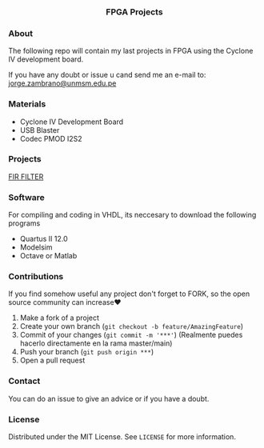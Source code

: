 <p align="center">
  <h3 align="center">FPGA Projects</h3>
</p>

<!-- ABOUT THE PROJECT -->
### About

The following repo will contain my last projects in FPGA using the Cyclone IV development board.

If you have any doubt or issue u cand send me an e-mail to: jorge.zambrano@unmsm.edu.pe


### Materials

- Cyclone IV Development Board
- USB Blaster
- Codec PMOD I2S2

### Projects

[FIR FILTER](https://github.com/stryBoy/FIRfilter_FPGA)

### Software

For compiling and coding in VHDL, its neccesary to download the following programs
-  Quartus II 12.0
-  Modelsim 
-  Octave or Matlab

 
### Contributions

If you find somehow useful any project don't forget to FORK, so the open source community can increase❤️

1. Make a fork of a project
2. Create your own branch (`git checkout -b feature/AmazingFeature`)
3. Commit of your changes (`git commit -m '***'`) (Realmente puedes hacerlo directamente en la rama master/main)
4. Push your branch (`git push origin ***`)  
5. Open a pull request


### Contact
You can do an issue to give an advice or if you have a doubt.

### License
Distributed under the MIT License. See `LICENSE` for more information.
